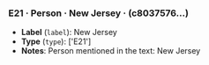 ### E21 · Person · New Jersey · (c8037576...)

- **Label** (`label`): New Jersey
- **Type** (`type`): ['E21']
- **Notes**: Person mentioned in the text: New Jersey
